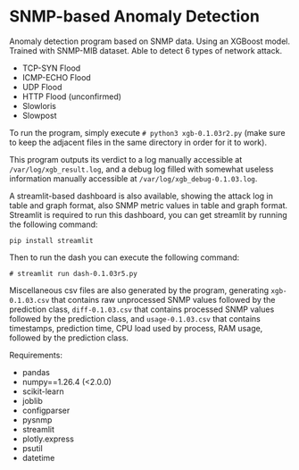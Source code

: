 # SNMP-based Anomaly Detection
Anomaly detection program based on SNMP data. Using an XGBoost model. Trained with SNMP-MIB dataset.
Able to detect 6 types of network attack.
- TCP-SYN Flood
- ICMP-ECHO Flood
- UDP Flood
- HTTP Flood (unconfirmed)
- Slowloris
- Slowpost

To run the program, simply execute ```# python3 xgb-0.1.03r2.py``` (make sure to keep the adjacent files in the same directory in order for it to work).

This program outputs its verdict to a log manually accessible at ```/var/log/xgb_result.log```, and a debug log filled with somewhat useless information manually accessible at ```/var/log/xgb_debug-0.1.03.log```.

A streamlit-based dashboard is also available, showing the attack log in table and graph format, also SNMP metric values in table and graph format. Streamlit is required to run this dashboard, you can get streamlit by running the following command:

```pip install streamlit```


Then to run the dash you can execute the following command:

```# streamlit run dash-0.1.03r5.py```


Miscellaneous csv files are also generated by the program, generating ```xgb-0.1.03.csv``` that contains raw unprocessed SNMP values followed by the prediction class, ```diff-0.1.03.csv``` that contains processed SNMP values followed by the prediction class, and ```usage-0.1.03.csv``` that contains timestamps, prediction time, CPU load used by process, RAM usage, followed by the prediction class.


Requirements:
- pandas
- numpy==1.26.4 (<2.0.0)
- scikit-learn
- joblib
- configparser
- pysnmp
- streamlit
- plotly.express
- psutil
- datetime


